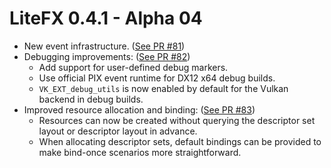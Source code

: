 # LiteFX 0.4.1 - Alpha 04

- New event infrastructure. ([See PR #81](https://github.com/crud89/LiteFX/pull/81))
- Debugging improvements: ([See PR #82](https://github.com/crud89/LiteFX/pull/82))
  - Add support for user-defined debug markers. 
  - Use official PIX event runtime for DX12 x64 debug builds.
  - `VK_EXT_debug_utils` is now enabled by default for the Vulkan backend in debug builds.
- Improved resource allocation and binding: ([See PR #83](https://github.com/crud89/LiteFX/pull/83))
  - Resources can now be created without querying the descriptor set layout or descriptor layout in advance.
  - When allocating descriptor sets, default bindings can be provided to make bind-once scenarios more straightforward.